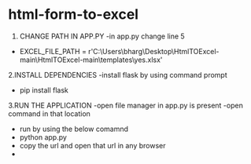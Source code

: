 # html-form-to-excel


1. CHANGE PATH IN APP.PY
 -in app.py change line 5 
 - EXCEL_FILE_PATH = r'C:\Users\bharg\Desktop\HtmlTOExcel-main\HtmlTOExcel-main\templates\yes.xlsx'
  
2.INSTALL DEPENDENCIES
  -install flask by using command prompt
  - pip install flask


3.RUN THE APPLICATION
  -open file manager in app.py is present
  -open command in that location
  - run by using the below comamnd
  - python app.py
  - copy the url and open that url in any browser
  - 
